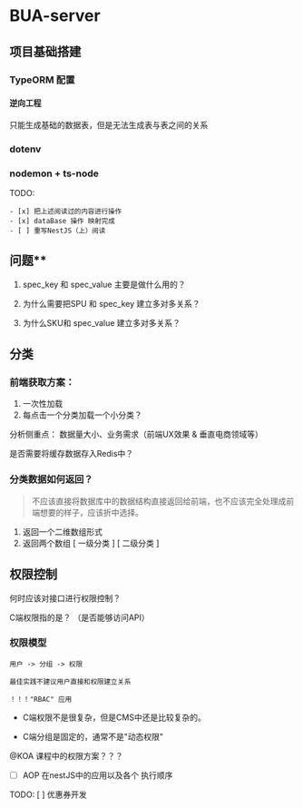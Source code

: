 # BUA-server

## 项目基础搭建

### TypeORM 配置

#### 逆向工程

只能生成基础的数据表，但是无法生成表与表之间的关系

### dotenv

### nodemon + ts-node

TODO:

    - [x] 把上述阅读过的内容进行操作
    - [x] dataBase 操作 映射完成 
    - [ ] 重写NestJS（上）阅读




## 问题**

1. spec_key 和 spec_value 主要是做什么用的？

2. 为什么需要把SPU 和 spec_key 建立多对多关系？

3. 为什么SKU和 spec_value 建立多对多关系？

## 分类

### 前端获取方案：

1. 一次性加载 
2. 每点击一个分类加载一个小分类？

分析侧重点： 数据量大小、业务需求（前端UX效果 & 垂直电商领域等）

是否需要将缓存数据存入Redis中？

### 分类数据如何返回？

> 不应该直接将数据库中的数据结构直接返回给前端，也不应该完全处理成前端想要的样子，应该折中选择。

1. 返回一个二维数组形式
2. 返回两个数组 [ 一级分类 ] [ 二级分类 ]

## 权限控制

何时应该对接口进行权限控制？

C端权限指的是？ （是否能够访问API）

### 权限模型

    用户 -> 分组 -> 权限
    
    最佳实践不建议用户直接和权限建立关系

    ！！！"RBAC" 应用
    
- C端权限不是很复杂，但是CMS中还是比较复杂的。

- C端分组是固定的，通常不是"动态权限"

@KOA 课程中的权限方案？？？

- [ ] AOP 在nestJS中的应用以及各个 执行顺序

TODO:
[ ] 优惠券开发
